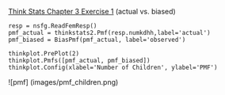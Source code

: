[Think Stats Chapter 3 Exercise 1](http://greenteapress.com/thinkstats2/html/thinkstats2004.html#toc31) (actual vs. biased)

```{python}
resp = nsfg.ReadFemResp()
pmf_actual = thinkstats2.Pmf(resp.numkdhh,label='actual')
pmf_biased = BiasPmf(pmf_actual, label='observed')

thinkplot.PrePlot(2)
thinkplot.Pmfs([pmf_actual, pmf_biased])
thinkplot.Config(xlabel='Number of Children', ylabel='PMF')
```
![pmf]
(images/pmf_children.png)
